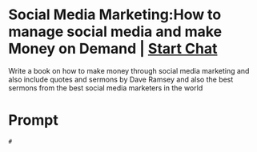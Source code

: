 

# Social Media Marketing:How to manage social media and make Money on Demand | [Start Chat](https://gptcall.net/chat.html?data=%7B%22contact%22%3A%7B%22id%22%3A%225bdc0425-eff0-4d3d-bf3a-89dcaf7b78a1%22%2C%22flow%22%3Atrue%7D%7D)
Write a book on how to make money through social media marketing and also include quotes and sermons by Dave Ramsey and also the best sermons from the best social media marketers in the world

# Prompt

```
#
```





